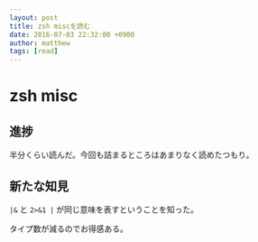 ```yaml
---
layout: post
title: zsh miscを読む
date: 2016-07-03 22:32:00 +0900
author: matthew
tags: [read]
---
```


# zsh misc

## 進捗

半分くらい読んだ。今回も詰まるところはあまりなく読めたつもり。

## 新たな知見

`|&` と `2>&1 |` が同じ意味を表すということを知った。

タイプ数が減るのでお得感ある。
